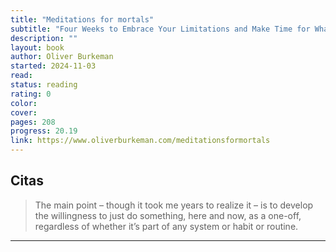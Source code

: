 ```yaml
---
title: "Meditations for mortals"
subtitle: "Four Weeks to Embrace Your Limitations and Make Time for What Counts"
description: ""
layout: book
author: Oliver Burkeman
started: 2024-11-03
read: 
status: reading
rating: 0
color: 
cover: 
pages: 208
progress: 20.19
link: https://www.oliverburkeman.com/meditationsformortals
---
```


## Citas

> The main point – though it took me years to realize it – is to develop the willingness to just do something, here and now, as a one-off, regardless of whether it’s part of any system or habit or routine.

---
